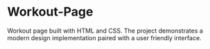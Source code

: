 # Workout-Page
Workout page built with HTML and CSS. The project demonstrates a modern design implementation paired with a user friendly interface. 
